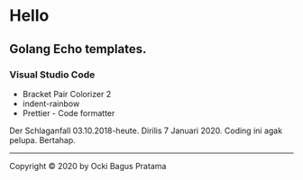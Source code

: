 # Hello

## Golang Echo templates.

### Visual Studio Code

- Bracket Pair Colorizer 2
- indent-rainbow
- Prettier - Code formatter


Der Schlaganfall 03.10.2018-heute. Dirilis 7 Januari 2020. Coding ini agak pelupa. Bertahap.

---

Copyright © 2020 by Ocki Bagus Pratama
